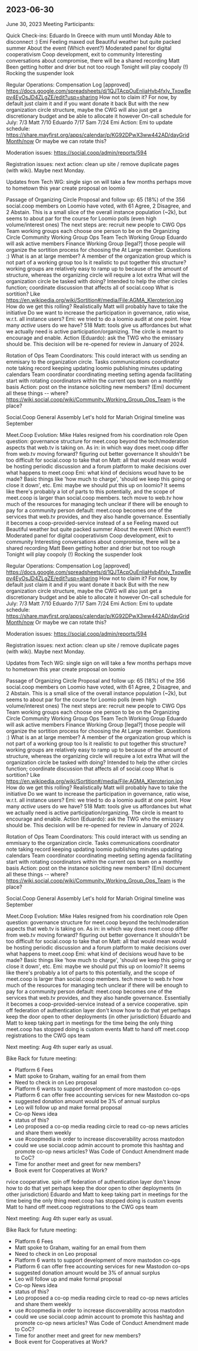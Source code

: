 ## 2023-06-30
June 30, 2023
Meeting Participants:

Quick Check-ins:
Eduardo
In Greece with mum until Monday
Able to disconnect :)
Emi
Feeling maxed out
Beautiful weather but quite packed summer
About the event
(Which event?)
Moderated panel for digital cooperativism
Coop development, exit to community
Interesting conversations about compromise, there will be a shared recording
Matt
Been getting hotter and drier but not too rough
Tonight will play coopoly (!)
Rocking the suspender look


Regular Operations:
Compensation Log [approved] https://docs.google.com/spreadsheets/d/1QJTAcpOuEnliaHvb4fxIy_TxowBepv4EyOsJD4ZLgZE/edit?usp=sharing
How not to claim it?
For now, by default just claim it and if you want donate it back
But with the new organization circle structure, maybe the CWG will also just get a discretionary budget and be able to allocate it however
On-call schedule for July:
7/3 Matt
7/10 Eduardo
7/17 Sam
7/24 Emi
Action: Emi to update schedule: https://share.mayfirst.org/apps/calendar/p/KG92DPwX3ww442AD/dayGridMonth/now
Or maybe we can rotate this?

Moderation issues:
https://social.coop/admin/reports/594

Registration issues:
next action: clean up site / remove duplicate pages (with wiki). Maybe next Monday.

Updates from Tech WG:
single sign on will take a few months
perhaps move to hometown this year
create proposal on loomio
    
Passage of Organizing Circle Proposal and follow up:
65 (18%) of the 356 social.coop members on Loomio have voted, with 61 Agree, 2 Disagree, and 2 Abstain.
This is a small slice of the overall instance population (~2k), but seems to about par for the course for Loomio polls (even high volume/interest ones)
The next steps are:
recruit new people to CWG Ops Team
working groups each choose one person to be on the Organizing Circle
Community Working Group Ops Team
Tech Working Group
Eduardo will ask active members
Finance Working Group
[legal?]
those people will organize the sortition process for choosing the At Large member.
Questions :)
What is an at large member?
A member of the organization group which is not part of a working group too
Is it realistic to put together this structure?
working groups are relatively easy to ramp up to because of the amount of structure, whereas the organizing circle will require a lot extra
What will the organization circle be tasked with doing?
Intended to help the other circles function; coordinate discussion that affects all of social.coop
What is sortition?
Like https://en.wikipedia.org/wiki/Sortition#/media/File:AGMA_Kleroterion.jpg
How do we get this rolling?
Realistically Matt will probably have to take the initiative
Do we want to increase the participation in governance, ratio wise, w.r.t. all instance users?
Emi: we tried to do a loomio audit at one point.
How many *active* users do we have?
518
Matt: tools give us affordances but what we actually need is active participation/organizing. The circle is meant to encourage and enable.
Action (Eduardo): ask the TWG who the emissary should be.
This decision will be re-opened for review in January of 2024.

Rotation of Ops Team Coordinators:
    This could interact with us sending an emmisary to the organization circle.
Tasks
communications coordinator
note taking
record keeping
updating loomio
publishing minutes
updating calendars
Team coordinator
coordinating meeting 
setting agenda
facilitating
start with rotating coordinators within the current ops team on a monthly basis
Action: post on the instance soliciting new members? (Emi)
document all these things -- where?
https://wiki.social.coop/wiki/Community_Working_Group_Ops_Team is the place?

Social.Coop General Assembly
Let's hold for Mariah
Original timeline was September

Meet.Coop Evolution:
Mike Hales resigned from his coordination role
Open question: governance structure for meet.coop beyond the tech/moderation aspects that web.tv is taking on.
As in: in which way does meet.coop differ from web.tv moving forward?
figuring out better governance
It shouldn't be too difficult for social.coop to take that on
Matt: all that would mean would be hosting periodic discussion and a forum platform to make decisions over what happens to meet.coop
Emi: what kind of decisions woud have to be made?
Basic things like 'how much to charge', 'should we keep this going or close it down', etc.
Emi: maybe we should put this up on loomio? It seems like there's probably a lot of parts to this potentially, and the scope of meet.coop is larger than social.coop members.
tech move to web.tv
how much of the resources for managing tech
unclear if there will be enough to pay for a community person
default: meet.coop becomes one of the services that web.tv provides, and they also handle governance. Essentially it becomes a coop-provided-service instead of a se
Feeling maxed out
Beautiful weather but quite packed summer
About the event
(Which event?)
Moderated panel for digital cooperativism
Coop development, exit to community
Interesting conversations about compromise, there will be a shared recording
Matt
Been getting hotter and drier but not too rough
Tonight will play coopoly (!)
Rocking the suspender look


Regular Operations:
Compensation Log [approved] https://docs.google.com/spreadsheets/d/1QJTAcpOuEnliaHvb4fxIy_TxowBepv4EyOsJD4ZLgZE/edit?usp=sharing
How not to claim it?
For now, by default just claim it and if you want donate it back
But with the new organization circle structure, maybe the CWG will also just get a discretionary budget and be able to allocate it however
On-call schedule for July:
7/3 Matt
7/10 Eduardo
7/17 Sam
7/24 Emi
Action: Emi to update schedule: https://share.mayfirst.org/apps/calendar/p/KG92DPwX3ww442AD/dayGridMonth/now
Or maybe we can rotate this?

Moderation issues:
https://social.coop/admin/reports/594

Registration issues:
next action: clean up site / remove duplicate pages (with wiki). Maybe next Monday.

Updates from Tech WG:
single sign on will take a few months
perhaps move to hometown this year
create proposal on loomio
    
Passage of Organizing Circle Proposal and follow up:
65 (18%) of the 356 social.coop members on Loomio have voted, with 61 Agree, 2 Disagree, and 2 Abstain.
This is a small slice of the overall instance population (~2k), but seems to about par for the course for Loomio polls (even high volume/interest ones)
The next steps are:
recruit new people to CWG Ops Team
working groups each choose one person to be on the Organizing Circle
Community Working Group Ops Team
Tech Working Group
Eduardo will ask active members
Finance Working Group
[legal?]
those people will organize the sortition process for choosing the At Large member.
Questions :)
What is an at large member?
A member of the organization group which is not part of a working group too
Is it realistic to put together this structure?
working groups are relatively easy to ramp up to because of the amount of structure, whereas the organizing circle will require a lot extra
What will the organization circle be tasked with doing?
Intended to help the other circles function; coordinate discussion that affects all of social.coop
What is sortition?
Like https://en.wikipedia.org/wiki/Sortition#/media/File:AGMA_Kleroterion.jpg
How do we get this rolling?
Realistically Matt will probably have to take the initiative
Do we want to increase the participation in governance, ratio wise, w.r.t. all instance users?
Emi: we tried to do a loomio audit at one point.
How many *active* users do we have?
518
Matt: tools give us affordances but what we actually need is active participation/organizing. The circle is meant to encourage and enable.
Action (Eduardo): ask the TWG who the emissary should be.
This decision will be re-opened for review in January of 2024.

Rotation of Ops Team Coordinators:
    This could interact with us sending an emmisary to the organization circle.
Tasks
communications coordinator
note taking
record keeping
updating loomio
publishing minutes
updating calendars
Team coordinator
coordinating meeting 
setting agenda
facilitating
start with rotating coordinators within the current ops team on a monthly basis
Action: post on the instance soliciting new members? (Emi)
document all these things -- where?
https://wiki.social.coop/wiki/Community_Working_Group_Ops_Team is the place?

Social.Coop General Assembly
Let's hold for Mariah
Original timeline was September

Meet.Coop Evolution:
Mike Hales resigned from his coordination role
Open question: governance structure for meet.coop beyond the tech/moderation aspects that web.tv is taking on.
As in: in which way does meet.coop differ from web.tv moving forward?
figuring out better governance
It shouldn't be too difficult for social.coop to take that on
Matt: all that would mean would be hosting periodic discussion and a forum platform to make decisions over what happens to meet.coop
Emi: what kind of decisions woud have to be made?
Basic things like 'how much to charge', 'should we keep this going or close it down', etc.
Emi: maybe we should put this up on loomio? It seems like there's probably a lot of parts to this potentially, and the scope of meet.coop is larger than social.coop members.
tech move to web.tv
how much of the resources for managing tech
unclear if there will be enough to pay for a community person
default: meet.coop becomes one of the services that web.tv provides, and they also handle governance. Essentially it becomes a coop-provided-service instead of a service cooperative.
spin off federation of authentication layer
don't know how to do that yet
perhaps keep the door open to other deployments (in other jurisdiction)
Eduardo and Matt to keep taking part in meetings for the time being
the only thing meet.coop has stopped doing is custom events
Matt to hand off meet.coop registrations to the CWG ops team

Next meeting: Aug 4th super early as usual.



Bike Rack for future meeting:
* Platform 6 Fees
* Matt spoke to Graham, waiting for an email from them
* Need to check in on Leo proposal
* Platform 6 wants to support development of more mastodon co-ops
* Platform 6 can offer free accounting services for new Mastodon co-ops
* suggested donation amount would be 3% of annual surplus
* Leo will follow up and make formal proposal
* Co-op News idea
* status of this?
* Leo proposed a co-op media reading circle to read co-op news articles and share them weekly
* use #coopmedia in order to increase discoverability across mastodon
* could we use social.coop admin account to promote this hashtag and promote co-op news articles?
Was Code of Conduct Amendment made to CoC?
* Time for another meet and greet for new members?
* Book event for Cooperatives at Work?



rvice cooperative.
spin off federation of authentication layer
don't know how to do that yet
perhaps keep the door open to other deployments (in other jurisdiction)
Eduardo and Matt to keep taking part in meetings for the time being
the only thing meet.coop has stopped doing is custom events
Matt to hand off meet.coop registrations to the CWG ops team

Next meeting: Aug 4th super early as usual.



Bike Rack for future meeting:
* Platform 6 Fees
* Matt spoke to Graham, waiting for an email from them
* Need to check in on Leo proposal
* Platform 6 wants to support development of more mastodon co-ops
* Platform 6 can offer free accounting services for new Mastodon co-ops
* suggested donation amount would be 3% of annual surplus
* Leo will follow up and make formal proposal
* Co-op News idea
* status of this?
* Leo proposed a co-op media reading circle to read co-op news articles and share them weekly
* use #coopmedia in order to increase discoverability across mastodon
* could we use social.coop admin account to promote this hashtag and promote co-op news articles?
Was Code of Conduct Amendment made to CoC?
* Time for another meet and greet for new members?
* Book event for Cooperatives at Work?



